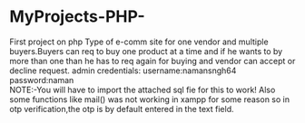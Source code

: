 # MyProjects-PHP-
First project on php
Type of e-comm site for one vendor and multiple buyers.Buyers can req to buy one product at a time and if he wants to by more than one than he has to req again for buying and vendor can accept or decline request.
admin credentials: 
  username:namansngh64
  password:naman  
NOTE:-You will have to import the attached sql fie for this to work!
Also some functions like mail() was not working in xampp for some reason so in otp verification,the otp is by default entered in the text field. 

